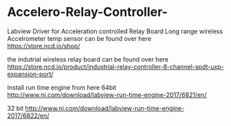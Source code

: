 # Accelero-Relay-Controller-
Labview Driver for Acceleration controlled Relay Board
Long range wireless Accelrometer temp sensor can be found over here https://store.ncd.io/shop/

the indutrial wireless relay board can be found over here
https://store.ncd.io/product/industrial-relay-controller-8-channel-spdt-uxp-expansion-port/

Install run time engine from here 64bit http://www.ni.com/download/labview-run-time-engine-2017/6821/en/

32 bit http://www.ni.com/download/labview-run-time-engine-2017/6822/en/
